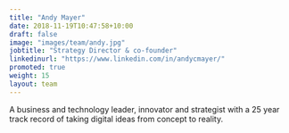 ```yaml
---
title: "Andy Mayer"
date: 2018-11-19T10:47:58+10:00
draft: false
image: "images/team/andy.jpg"
jobtitle: "Strategy Director & co-founder"
linkedinurl: "https://www.linkedin.com/in/andycmayer/"
promoted: true
weight: 15
layout: team
---
```


A business and technology leader, innovator and strategist with a 25 year track record of taking digital ideas from concept to reality. 
